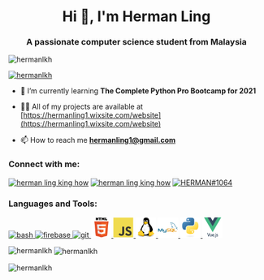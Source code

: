 <h1 align="center">Hi 👋, I'm Herman Ling</h1>
<h3 align="center">A passionate computer science student from Malaysia</h3>

<p align="left"> <img src="https://komarev.com/ghpvc/?username=hermanlkh&label=Profile%20views&color=0e75b6&style=flat" alt="hermanlkh" /> </p>

<p align="left"> <a href="https://github.com/ryo-ma/github-profile-trophy"><img src="https://github-profile-trophy.vercel.app/?username=hermanlkh" alt="hermanlkh" /></a> </p>

- 🌱 I’m currently learning **The Complete Python Pro Bootcamp for 2021**

- 👨‍💻 All of my projects are available at [https://hermanling1.wixsite.com/website](https://hermanling1.wixsite.com/website)

- 📫 How to reach me **hermanling1@gmail.com**

<h3 align="left">Connect with me:</h3>
<p align="left">
<a href="https://linkedin.com/in/herman ling king how" target="blank"><img align="center" src="https://raw.githubusercontent.com/rahuldkjain/github-profile-readme-generator/neutral-icons/src/images/icons/Social/linked-in-alt.svg" alt="herman ling king how" height="30" width="40" /></a>
<a href="https://fb.com/herman ling king how" target="blank"><img align="center" src="https://raw.githubusercontent.com/rahuldkjain/github-profile-readme-generator/neutral-icons/src/images/icons/Social/facebook.svg" alt="herman ling king how" height="30" width="40" /></a>
<a href="https://discord.gg/HERMAN#1064" target="blank"><img align="center" src="https://raw.githubusercontent.com/rahuldkjain/github-profile-readme-generator/neutral-icons/src/images/icons/Social/discord.svg" alt="HERMAN#1064" height="30" width="40" /></a>
</p>

<h3 align="left">Languages and Tools:</h3>
<p align="left"> <a href="https://www.gnu.org/software/bash/" target="_blank"> <img src="https://www.vectorlogo.zone/logos/gnu_bash/gnu_bash-icon.svg" alt="bash" width="40" height="40"/> </a> <a href="https://firebase.google.com/" target="_blank"> <img src="https://www.vectorlogo.zone/logos/firebase/firebase-icon.svg" alt="firebase" width="40" height="40"/> </a> <a href="https://git-scm.com/" target="_blank"> <img src="https://www.vectorlogo.zone/logos/git-scm/git-scm-icon.svg" alt="git" width="40" height="40"/> </a> <a href="https://www.w3.org/html/" target="_blank"> <img src="https://raw.githubusercontent.com/devicons/devicon/master/icons/html5/html5-original-wordmark.svg" alt="html5" width="40" height="40"/> </a> <a href="https://developer.mozilla.org/en-US/docs/Web/JavaScript" target="_blank"> <img src="https://raw.githubusercontent.com/devicons/devicon/master/icons/javascript/javascript-original.svg" alt="javascript" width="40" height="40"/> </a> <a href="https://www.linux.org/" target="_blank"> <img src="https://raw.githubusercontent.com/devicons/devicon/master/icons/linux/linux-original.svg" alt="linux" width="40" height="40"/> </a> <a href="https://www.mysql.com/" target="_blank"> <img src="https://raw.githubusercontent.com/devicons/devicon/master/icons/mysql/mysql-original-wordmark.svg" alt="mysql" width="40" height="40"/> </a> <a href="https://www.python.org" target="_blank"> <img src="https://raw.githubusercontent.com/devicons/devicon/master/icons/python/python-original.svg" alt="python" width="40" height="40"/> </a> <a href="https://vuejs.org/" target="_blank"> <img src="https://raw.githubusercontent.com/devicons/devicon/master/icons/vuejs/vuejs-original-wordmark.svg" alt="vuejs" width="40" height="40"/> </a> </p>

<p><img align="left" src="https://github-readme-stats.vercel.app/api/top-langs?username=hermanlkh&show_icons=true&locale=en&layout=compact" alt="hermanlkh" /></p>

<p>&nbsp;<img align="center" src="https://github-readme-stats.vercel.app/api?username=hermanlkh&show_icons=true&locale=en" alt="hermanlkh" /></p>

<p><img align="center" src="https://github-readme-streak-stats.herokuapp.com/?user=hermanlkh&" alt="hermanlkh" /></p>
